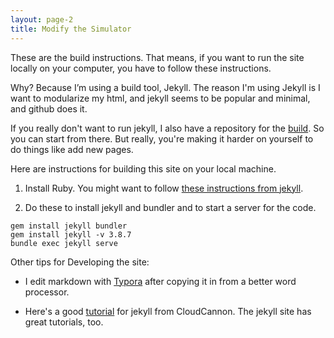 ```yaml
---
layout: page-2
title: Modify the Simulator
---
```


These are the build instructions. That means, if you want to run the site locally on your computer, you have to follow these instructions.

Why? Because I’m using a build tool, Jekyll. The reason I'm using Jekyll is I want to modularize my html, and jekyll seems to be popular and minimal, and github does it.

If you really don't want to run jekyll, I also have a repository for the [build](https://paretoman.github.io/ballot_site/). So you can start from there. But really, you're making it harder on yourself to do things like add new pages.

Here are instructions for building this site on your local machine.

1. Install Ruby. You might want to follow [these instructions from jekyll​](https://jekyllrb.com/docs/installation/windows/).

2. Do these to install jekyll and bundler and to start a server for the code.

~~~~~~~~~~~~~~~~~~~~~~~~~~~~~~~~~~~~~~~~~~~~~~~~~~~~~~~~~~~~~~~~~~~~~~~~~~~~~~~~
gem install jekyll bundler
gem install jekyll -v 3.8.7
bundle exec jekyll serve
~~~~~~~~~~~~~~~~~~~~~~~~~~~~~~~~~~~~~~~~~~~~~~~~~~~~~~~~~~~~~~~~~~~~~~~~~~~~~~~~

Other tips for Developing the site:

-   I edit markdown with [Typora](https://typora.io/) after copying it in from a better word processor.

-   Here's a good [tutorial](https://learn.cloudcannon.com/) for jekyll from CloudCannon. The jekyll site has great tutorials, too.
